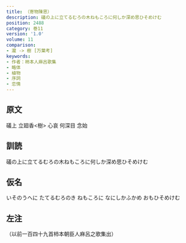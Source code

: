 ```yaml
---
title: （寄物陳思）
description: 礒の上に立てるむろの木ねもころに何しか深め思ひそめけむ
position: 2488
category: 巻11
version: '1.0'
volume: 11
comparison:
- 瀧 -> 樹 [万葉考]
keywords:
- 作者：柿本人麻呂歌集
- 略体
- 植物
- 序詞
- 恋情
---
```


## 原文

礒上 立廻香<樹> 心哀 何深目 念始

## 訓読

礒の上に立てるむろの木ねもころに何しか深め思ひそめけむ

## 仮名

いそのうへに たてるむろのき ねもころに なにしかふかめ おもひそめけむ

## 左注

（以前一百四十九首柿本朝臣人麻呂之歌集出）
